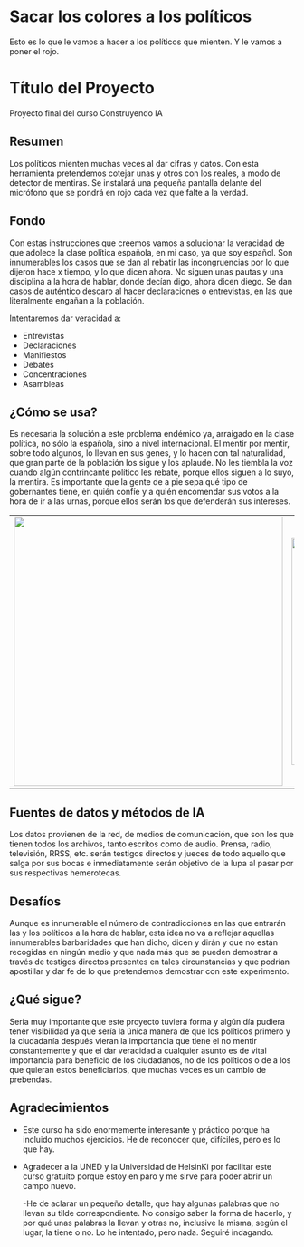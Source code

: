 # Sacar los colores a los políticos
Esto es lo que le vamos a hacer a los políticos que mienten. Y le vamos a poner el rojo.
<!-- Esta es la plantilla de descuento para el proyecto final del curso Building AI,
creado por Reaktor Innovations y la Universidad de Helsinki.
¡Copie la plantilla, péguela en su LÉAME de GitHub y edítela! -->

# Título del Proyecto

Proyecto final del curso Construyendo IA

## Resumen

Los políticos mienten muchas veces al dar cifras y datos. Con esta herramienta pretendemos cotejar unas y otros con los reales, a modo de detector de mentiras. Se instalará una pequeña pantalla delante del micrófono que se pondrá en rojo cada vez que falte a la verdad.

## Fondo

Con estas instrucciones que creemos vamos a solucionar la veracidad de que adolece la clase política española, en mi caso, ya que soy español. Son innumerables los casos que se dan al rebatir las incongruencias por lo que dijeron hace x tiempo, y lo que dicen ahora. No siguen unas pautas y una disciplina a la hora de hablar, donde decían digo, ahora dicen diego. Se dan casos de auténtico descaro al hacer declaraciones o entrevistas, en las que literalmente engañan a la población.

Intentaremos dar veracidad a:
* Entrevistas
* Declaraciones
* Manifiestos
* Debates
* Concentraciones
* Asambleas

## ¿Cómo se usa?

Es necesaria la solución a este problema endémico ya, arraigado en la clase política, no sólo la española, sino a nivel internacional. El mentir por mentir, sobre todo algunos, lo llevan en sus genes, y lo hacen con tal naturalidad, que gran parte de la población los sigue y los aplaude. No les tiembla la voz cuando algún contrincante político les rebate, porque ellos siguen a lo suyo, la mentira. Es importante que la gente de a pie sepa qué tipo de gobernantes tiene, en quién confíe y a quién encomendar sus votos a la hora de ir a las urnas, porque ellos serán los que defenderán sus intereses.

<table style="width: 100%; text-align: center;">
  <tr>
    <td style="width: 55%;">
      <img src="https://img.freepik.com/fotos-premium/hombre-siendo-entrevistado-microfono_861143-1564.jpg?w=826" width="475">
    </td>
    <td style="width: 45%;">
      <img src="https://img.freepik.com/fotos-premium/hombre-sosteniendo-microfono-frente-multitud_197463-2772.jpg?w=826" width="400">
    </td>
  </tr>
</table>


## Fuentes de datos y métodos de IA
Los datos provienen de la red, de medios de comunicación, que son los que tienen todos los archivos, tanto escritos como de audio. Prensa, radio, televisión, RRSS, etc. serán testigos directos y jueces de todo aquello que salga por sus bocas e inmediatamente serán objetivo de la lupa al pasar por sus respectivas hemerotecas.

## Desafíos

Aunque es innumerable el número de contradicciones en las que entrarán las y los políticos a la hora de hablar, esta idea no va a reflejar aquellas innumerables barbaridades que han dicho, dicen y dirán y que no están recogidas en ningún medio y que nada más que se pueden demostrar a través de testigos directos presentes en tales circunstancias y que podrían apostillar y dar fe de lo que pretendemos demostrar con este experimento.

## ¿Qué sigue?

Sería muy importante que este proyecto tuviera forma y algún día pudiera tener visibilidad ya que sería la única manera de que los políticos primero y la ciudadanía después vieran la importancia que tiene el no mentir constantemente y que el dar veracidad a cualquier asunto es de vital importancia para beneficio de los ciudadanos, no de los políticos o de a los que quieran estos beneficiarios, que muchas veces es un cambio de prebendas.

## Agradecimientos

* Este curso ha sido enormemente interesante y práctico porque ha incluido muchos ejercicios. He de reconocer que, difíciles, pero es lo que hay.
* Agradecer a la UNED y la Universidad de HelsinKi por facilitar este curso gratuíto porque estoy en paro y me sirve para poder abrir un campo nuevo.
  
  -He de aclarar un pequeño detalle, que hay algunas palabras que no llevan su tilde correspondiente. No consigo saber la forma de hacerlo, y por qué unas palabras la llevan y otras no, inclusive la misma, según el lugar, la tiene o no. Lo he intentado, pero nada. Seguiré indagando.
